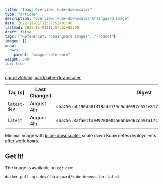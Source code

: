 ```yaml
---
title: "Image Overview: kube-downscaler"
type: "article"
description: "Overview: kube-downscaler Chainguard Image"
date: 2022-11-01T11:07:52+02:00
lastmod: 2022-11-01T11:07:52+02:00
draft: false
tags: ["Reference", "Chainguard Images", "Product"]
images: []
menu:
  docs:
    parent: "images-reference"
weight: 500
toc: true
---
```


[cgr.dev/chainguard/kube-downscaler](https://github.com/chainguard-images/images/tree/main/images/kube-downscaler)

| Tag (s)       | Last Changed | Digest                                                                    |
|---------------|--------------|---------------------------------------------------------------------------|
|  `latest-dev` | August 4th   | `sha256:bb190d58f418ad5129c9dd0097c551e8173631237739080bdff95cab6136772c` |
|  `latest`     | August 4th   | `sha256:8afa01fa949700e0ba66bb0d67d598a17c959f7009350df1a8e6519be4c8ef09` |



Minimal image with [kube-downscaler](https://codeberg.org/hjacobs/kube-downscaler), scale down Kubernetes deployments after work hours.

## Get It!

The image is available on `cgr.dev`:

```
docker pull cgr.dev/chainguard/kube-downscaler:latest
```

